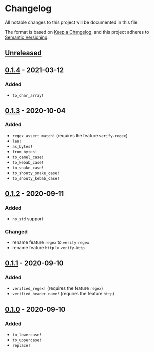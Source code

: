# Changelog

All notable changes to this project will be documented in this file.

The format is based on [Keep a Changelog](https://keepachangelog.com/en/1.0.0/),
and this project adheres to [Semantic Versioning](https://semver.org/spec/v2.0.0.html).

## [Unreleased]

[Unreleased]: https://github.com/Nugine/const-str/compare/v0.1.4...HEAD

## [0.1.4] - 2021-03-12

[0.1.4]: https://github.com/Nugine/const-str/tree/v0.1.4

### Added

+ `to_char_array!`

## [0.1.3] - 2020-10-04

[0.1.3]: https://github.com/Nugine/const-str/tree/v0.1.3

### Added

+ `regex_assert_match!` (requires the feature `verify-regex`)
+ `len!`
+ `as_bytes!`
+ `from_bytes!`
+ `to_camel_case!`
+ `to_kebab_case!`
+ `to_snake_case!`
+ `to_shouty_snake_case!`
+ `to_shouty_kebab_case!`

## [0.1.2] - 2020-09-11

[0.1.2]: https://github.com/Nugine/const-str/tree/v0.1.2

### Added

+ `no_std` support

### Changed

+ rename feature `regex` to `verify-regex`
+ rename feature `http` to `verify-http`

## [0.1.1] - 2020-09-10

[0.1.1]: https://github.com/Nugine/const-str/tree/v0.1.1

### Added

+ `verified_regex!` (requires the feature `regex`)
+ `verified_header_name!` (requires the feature `http`)

## [0.1.0] - 2020-09-10

[0.1.0]: https://github.com/Nugine/const-str/tree/v0.1.0

### Added

+ `to_lowercase!`
+ `to_uppercase!`
+ `replace!`

